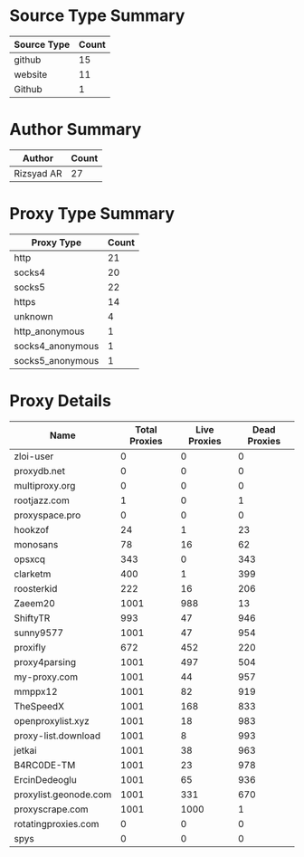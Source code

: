 # Source Type Summary

| Source Type | Count |
|-------------|-------|
| github | 15 |
| website | 11 |
| Github | 1 |


# Author Summary

| Author | Count |
|--------|-------|
| Rizsyad AR | 27 |


# Proxy Type Summary

| Proxy Type | Count |
|------------|-------|
| http | 21 |
| socks4 | 20 |
| socks5 | 22 |
| https | 14 |
| unknown | 4 |
| http_anonymous | 1 |
| socks4_anonymous | 1 |
| socks5_anonymous | 1 |


# Proxy Details

| Name | Total Proxies | Live Proxies | Dead Proxies |
|------|---------------|--------------|---------------|
| zloi-user | 0 | 0 | 0 |
| proxydb.net | 0 | 0 | 0 |
| multiproxy.org | 0 | 0 | 0 |
| rootjazz.com | 1 | 0 | 1 |
| proxyspace.pro | 0 | 0 | 0 |
| hookzof | 24 | 1 | 23 |
| monosans | 78 | 16 | 62 |
| opsxcq | 343 | 0 | 343 |
| clarketm | 400 | 1 | 399 |
| roosterkid | 222 | 16 | 206 |
| Zaeem20 | 1001 | 988 | 13 |
| ShiftyTR | 993 | 47 | 946 |
| sunny9577 | 1001 | 47 | 954 |
| proxifly | 672 | 452 | 220 |
| proxy4parsing | 1001 | 497 | 504 |
| my-proxy.com | 1001 | 44 | 957 |
| mmppx12 | 1001 | 82 | 919 |
| TheSpeedX | 1001 | 168 | 833 |
| openproxylist.xyz | 1001 | 18 | 983 |
| proxy-list.download | 1001 | 8 | 993 |
| jetkai | 1001 | 38 | 963 |
| B4RC0DE-TM | 1001 | 23 | 978 |
| ErcinDedeoglu | 1001 | 65 | 936 |
| proxylist.geonode.com | 1001 | 331 | 670 |
| proxyscrape.com | 1001 | 1000 | 1 |
| rotatingproxies.com | 0 | 0 | 0 |
| spys | 0 | 0 | 0 |
